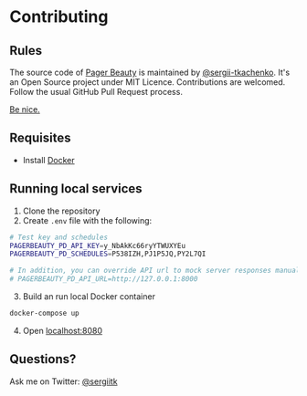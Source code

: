# Contributing

## Rules

The source code of [Pager Beauty](https://github.com/sergii-tkachenko/pagerbeauty) is maintained by [@sergii-tkachenko](https://github.com/sergii-tkachenko).
It's an Open Source project under MIT Licence. Contributions are welcomed. Follow the usual GitHub Pull Request process.

[Be nice.](CODE_OF_CONDUCT.md)

## Requisites
- Install [Docker](https://docs.docker.com/install/)

## Running local services

1. Clone the repository
2. Create `.env` file with the following:

```sh
# Test key and schedules
PAGERBEAUTY_PD_API_KEY=y_NbAkKc66ryYTWUXYEu
PAGERBEAUTY_PD_SCHEDULES=P538IZH,PJ1P5JQ,PY2L7QI

# In addition, you can override API url to mock server responses manually
# PAGERBEAUTY_PD_API_URL=http://127.0.0.1:8000
```

3. Build an run local Docker container

```sh
docker-compose up
```

4. Open [localhost:8080](http://localhost:8080)

## Questions?
Ask me on Twitter: [@sergiitk](https://twitter.com/sergiitk)
